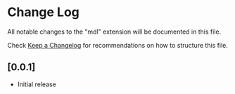 # Change Log

All notable changes to the "mdl" extension will be documented in this file.

Check [Keep a Changelog](http://keepachangelog.com/) for recommendations on how to structure this file.

## [0.0.1]

- Initial release
